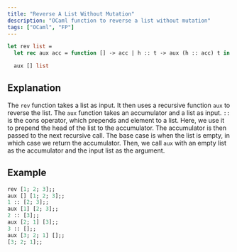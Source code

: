 ```yaml
---
title: "Reverse A List Without Mutation"
description: "OCaml function to reverse a list without mutation"
tags: ["OCaml", "FP"]
---
```


```ocaml
let rev list =
  let rec aux acc = function [] -> acc | h :: t -> aux (h :: acc) t in

  aux [] list
```

## Explanation

The `rev` function takes a list as input. It then uses a recursive function `aux` to reverse the list. The `aux` function takes an accumulator and a list as input. `::` is the cons operator, which prepends and element to a list. Here, we use it to prepend the head of the list to the accumulator. The accumulator is then passed to the next recursive call. The base case is when the list is empty, in which case we return the accumulator. Then, we call `aux` with an empty list as the accumulator and the input list as the argument.

## Example

```ocaml
rev [1; 2; 3];;
aux [] [1; 2; 3];;
1 :: [2; 3];;
aux [1] [2; 3];;
2 :: [3];;
aux [2; 1] [3];;
3 :: [];;
aux [3; 2; 1] [];;
[3; 2; 1];;
```
